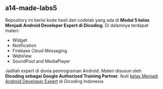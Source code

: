 ## a14-made-labs5
Repository ini berisi kode hasil dari codelab yang ada di **Modul 5 kelas Menjadi Android Developer Expert di Dicoding**.
Di dalamnya terdapat materi:
* Widget
* Notification
* Firebase Cloud Messaging
* WebView
* SoundPool and MediaPlayer

Jadilah expert di dunia pemrograman Android. Materi disusun oleh **Dicoding sebagai Google Authorized Training Partner**.
Ikuti [kelas Menjadi Android Developer Expert](https://www.dicoding.com/academies/14/) di Dicoding Indonesia
